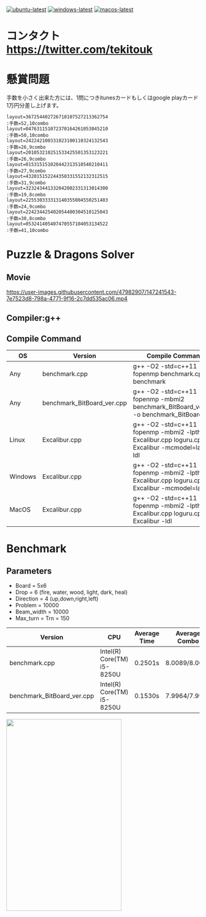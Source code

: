 [![ubuntu-latest](https://github.com/koduma/puzzdra_solver/actions/workflows/ubuntu-latest.yml/badge.svg?branch=master)](https://github.com/koduma/puzzdra_solver/actions/workflows/ubuntu-latest.yml)
[![windows-latest](https://github.com/koduma/puzzdra_solver/actions/workflows/windows-latest.yml/badge.svg?branch=master)](https://github.com/koduma/puzzdra_solver/actions/workflows/windows-latest.yml)
[![macos-latest](https://github.com/koduma/puzzdra_solver/actions/workflows/macos-latest.yml/badge.svg?branch=master)](https://github.com/koduma/puzzdra_solver/actions/workflows/macos-latest.yml)

# コンタクト https://twitter.com/tekitouk

# 懸賞問題

  手数を小さく出来た方には、1問につきitunesカードもしくはgoogle playカード1万円分差し上げます。

	layout=367254402726710107527213362754
	:手数=52,10combo
	layout=047631151072370164261053045210
	:手数=50,10combo
	layout=242242100331023100110324132543
	:手数=26,9combo
	layout=201053210251533425501353123221
	:手数=26,9combo
	layout=015315151020442313510540210411
	:手数=27,9combo
	layout=432015152244350331552132312515
	:手数=31,9combo
	layout=323243441332042002331313014300
	:手数=19,8combo
	layout=225530333313140355004550251403
	:手数=24,9combo
	layout=224234425402054400304510125043
	:手数=30,8combo
	layout=053241405407470557104053134522
	:手数=41,10combo

# Puzzle & Dragons Solver

## Movie

https://user-images.githubusercontent.com/47982907/147241543-7e7523d8-798a-4771-9f16-2c7dd535ac06.mp4



## Compiler:g++

## Compile Command

| OS | Version | Compile Command |
| --- | --- | --- |
|  Any | benchmark.cpp | g++ -O2 -std=c++11 -fopenmp benchmark.cpp -o benchmark  |
|  Any | benchmark_BitBoard_ver.cpp | g++ -O2 -std=c++11 -fopenmp -mbmi2 benchmark_BitBoard_ver.cpp -o benchmark_BitBoard_ver |
|  Linux | Excalibur.cpp | g++ -O2 -std=c++11 -fopenmp -mbmi2 -lpthread Excalibur.cpp loguru.cpp -o Excalibur -mcmodel=large -ldl  |
|  Windows | Excalibur.cpp | g++ -O2 -std=c++11 -fopenmp -mbmi2 -lpthread Excalibur.cpp loguru.cpp -o Excalibur -mcmodel=large  |
|  MacOS | Excalibur.cpp | g++ -O2 -std=c++11 -fopenmp -mbmi2 -lpthread Excalibur.cpp loguru.cpp -o Excalibur -ldl  |

# Benchmark

## Parameters

- Board = 5x6
- Drop = 6 (fire, water, wood, light, dark, heal)
- Direction = 4 (up,down,right,left)
- Problem = 10000
- Beam_width = 10000
- Max_turn = Trn = 150


| Version | CPU | Average Time | Average Combo |
| --- | --- | --- | --- |
| benchmark.cpp | Intel(R) Core(TM) i5-8250U | 0.2501s | 8.0089/8.0089 |
| benchmark_BitBoard_ver.cpp | Intel(R) Core(TM) i5-8250U| 0.1530s | 7.9964/7.9964 |

<img src="https://user-images.githubusercontent.com/47982907/101321654-0b96e900-38a9-11eb-9c70-a8d9fa3d491d.jpg" width="300px" height="500px">
